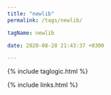 ```yaml
---
title: "newlib"
permalink: /tags/newlib/

tagName: newlib

date: 2020-08-28 21:43:37 +0300

---
```


{% include taglogic.html %}

{% include links.html %}
